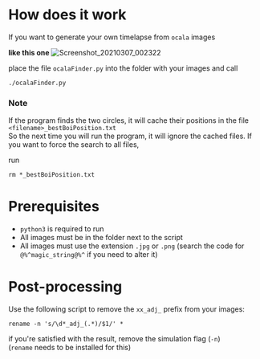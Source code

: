 # How does it work

If you want to generate your own timelapse from `ocala` images  
  
**like this one**
![Screenshot_20210307_002322](https://user-images.githubusercontent.com/37750012/110224381-70c79e00-7edb-11eb-8dec-f09ed9ecd68b.png)  

place the file `ocalaFinder.py` into the folder with your images and call  

```
./ocalaFinder.py
```  
  
### Note

If the program finds the two circles, it will cache their positions in the file  
`<filename>_bestBoiPosition.txt`  
So the next time you will run the program, it will ignore the cached files. If you want to force the search to all files,  
  
run
```
rm *_bestBoiPosition.txt
```  

# Prerequisites
* `python3` is required to run
* All images must be in the folder next to the script
* All images must use the extension `.jpg` or `.png` (search the code for `@%^magic_string@%^` if you need to alter it)

# Post-processing
Use the following script to remove the `xx_adj_` prefix from your images:  
```
rename -n 's/\d*_adj_(.*)/$1/' *
```  
if you're satisfied with the result, remove the simulation flag (`-n`)  
(`rename` needs to be installed for this)

